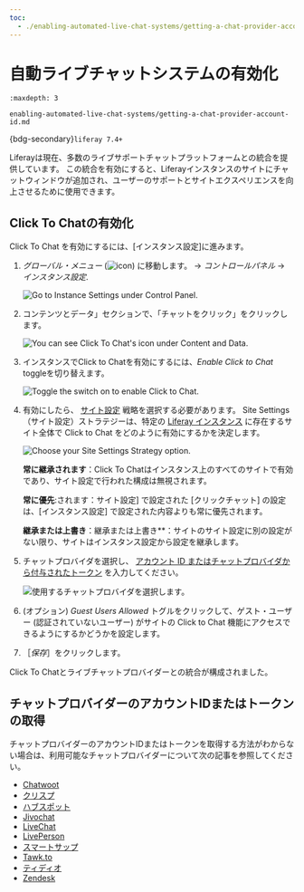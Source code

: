 ```yaml
---
toc:
  - ./enabling-automated-live-chat-systems/getting-a-chat-provider-account-id.md
---
```

# 自動ライブチャットシステムの有効化

```{toctree}
:maxdepth: 3

enabling-automated-live-chat-systems/getting-a-chat-provider-account-id.md
```

{bdg-secondary}`liferay 7.4+`

Liferayは現在、多数のライブサポートチャットプラットフォームとの統合を提供しています。 この統合を有効にすると、Liferayインスタンスのサイトにチャットウィンドウが追加され、ユーザーのサポートとサイトエクスペリエンスを向上させるために使用できます。

## Click To Chatの有効化

Click To Chat を有効にするには、[インスタンス設定]に進みます。

1. *グローバル・メニュー* (![icon](../../images/icon-applications-menu.png)) に移動します。 &rarr; _コントロールパネル_ &rarr; _インスタンス設定_.

   ![Go to Instance Settings under Control Panel.](./enabling-automated-live-chat-systems/images/02.png)

1. コンテンツとデータ」セクションで、「チャットをクリック」をクリックします。

   ![You can see Click To Chat's icon under Content and Data.](./enabling-automated-live-chat-systems/images/03.png)

1. インスタンスでClick to Chatを有効にするには、_Enable Click to Chat_ toggleを切り替えます。

   ![Toggle the switch on to enable Click to Chat.](./enabling-automated-live-chat-systems/images/04.png)

1. 有効にしたら、 [サイト設定](../site-settings.md) 戦略を選択する必要があります。 Site Settings（サイト設定）ストラテジーは、特定の [Liferay インスタンス](../../system-administration/configuring-liferay/virtual-instances/understanding-virtual-instances.md) に存在するサイト全体で Click to Chat をどのように有効にするかを決定します。

   ![Choose your Site Settings Strategy option.](./enabling-automated-live-chat-systems/images/05.png)

   **常に継承されます**：Click To Chatはインスタンス上のすべてのサイトで有効であり、サイト設定で行われた構成は無視されます。

   **常に優先**:されます：サイト設定] で設定された [クリックチャット] の設定は、[インスタンス設定] で設定された内容よりも常に優先されます。

   **継承または上書き**：継承または上書き**：サイトのサイト設定に別の設定がない限り、サイトはインスタンス設定から設定を継承します。

1. チャットプロバイダを選択し、 [アカウント ID またはチャットプロバイダから付与されたトークン](#getting-the-chat-provider-account-id-or-token) を入力してください。

   ![使用するチャットプロバイダを選択します。](./enabling-automated-live-chat-systems/images/06.png)

1. (オプション) _Guest Users Allowed_ トグルをクリックして、ゲスト・ユーザー (認証されていないユーザー) がサイトの Click to Chat 機能にアクセスできるようにするかどうかを設定します。

1. ［_保存_］をクリックします。

Click To Chatとライブチャットプロバイダーとの統合が構成されました。

## チャットプロバイダーのアカウントIDまたはトークンの取得

チャットプロバイダーのアカウントIDまたはトークンを取得する方法がわからない場合は、利用可能なチャットプロバイダーについて次の記事を参照してください。

* [Chatwoot](./enabling-automated-live-chat-systems/getting-a-chat-provider-account-id/chatwoot.md)
* [クリスプ](./enabling-automated-live-chat-systems/getting-a-chat-provider-account-id/crisp.md)
* [ハブスポット](./enabling-automated-live-chat-systems/getting-a-chat-provider-account-id/hubspot.md)
* [Jivochat](./enabling-automated-live-chat-systems/getting-a-chat-provider-account-id/jivochat.md)
* [LiveChat](./enabling-automated-live-chat-systems/getting-a-chat-provider-account-id/livechat.md)
* [LivePerson](./enabling-automated-live-chat-systems/getting-a-chat-provider-account-id/liveperson.md)
* [スマートサップ](./enabling-automated-live-chat-systems/getting-a-chat-provider-account-id/smartsupp.md)
* [Tawk.to](./enabling-automated-live-chat-systems/getting-a-chat-provider-account-id/tawk-to.md)
* [ティディオ](./enabling-automated-live-chat-systems/getting-a-chat-provider-account-id/tidio.md)
* [Zendesk](./enabling-automated-live-chat-systems/getting-a-chat-provider-account-id/zendesk.md)

